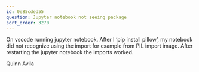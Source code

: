 ```yaml
---
id: 0e85cded55
question: Jupyter notebook not seeing package
sort_order: 3270
---
```


On vscode running jupyter notebook. After I ‘pip install pillow’, my notebook did not recognize using the import for example from PIL import image. After restarting the jupyter notebook the imports worked.

Quinn Avila

